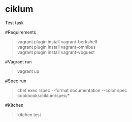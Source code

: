 # ciklum
Test task


#Requirements

> vagrant plugin install vagrant-berkshelf<br>
> vagrant plugin install vagrant-omnibus<br>
> vagrant plugin install vagrant-vbguest<br>


#Vagrant run

>vagrant up

#Spec run

>chef exec rspec --format documentation --color spec cookbooks/ciklum/spec/*

#Kitchen

>kitchen test
